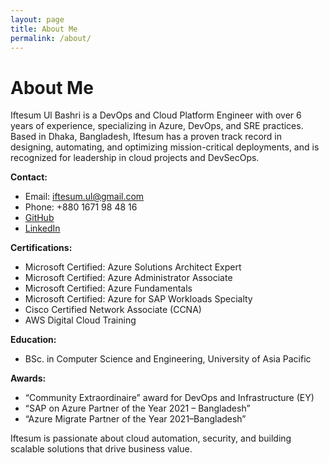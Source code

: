 ```yaml
---
layout: page
title: About Me
permalink: /about/
---
```


# About Me

Iftesum Ul Bashri is a DevOps and Cloud Platform Engineer with over 6 years of experience, specializing in Azure, DevOps, and SRE practices. Based in Dhaka, Bangladesh, Iftesum has a proven track record in designing, automating, and optimizing mission-critical deployments, and is recognized for leadership in cloud projects and DevSecOps.

**Contact:**
- Email: iftesum.ul@gmail.com
- Phone: +880 1671 98 48 16
- [GitHub](https://github.com/errorx50)
- [LinkedIn](https://linkedin.com/in/iftesum)

**Certifications:**
- Microsoft Certified: Azure Solutions Architect Expert
- Microsoft Certified: Azure Administrator Associate
- Microsoft Certified: Azure Fundamentals
- Microsoft Certified: Azure for SAP Workloads Specialty
- Cisco Certified Network Associate (CCNA)
- AWS Digital Cloud Training

**Education:**
- BSc. in Computer Science and Engineering, University of Asia Pacific

**Awards:**
- “Community Extraordinaire” award for DevOps and Infrastructure (EY)
- “SAP on Azure Partner of the Year 2021 – Bangladesh”
- “Azure Migrate Partner of the Year 2021–Bangladesh”

Iftesum is passionate about cloud automation, security, and building scalable solutions that drive business value.

